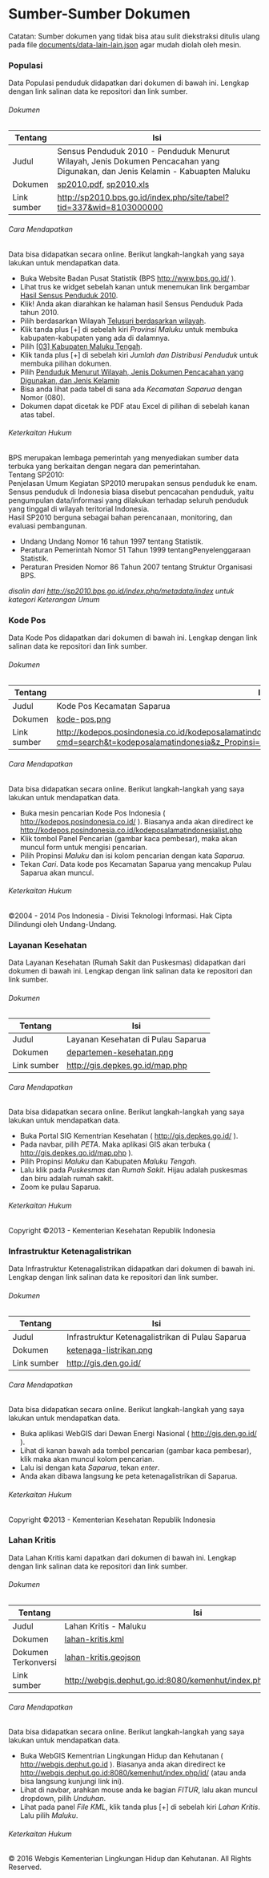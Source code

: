 # Sumber-Sumber Dokumen

Catatan: Sumber dokumen yang tidak bisa atau sulit diekstraksi ditulis ulang pada file [documents/data-lain-lain.json](/documents/data-lain-lain.json) agar mudah diolah oleh mesin.

### Populasi
Data Populasi penduduk didapatkan dari dokumen di bawah ini. Lengkap dengan link salinan data ke repositori dan link sumber.

###### Dokumen
Tentang | Isi
---|---
Judul | Sensus Penduduk 2010 - Penduduk Menurut Wilayah, Jenis Dokumen Pencacahan yang Digunakan, dan Jenis Kelamin - Kabuapten Maluku
Dokumen | [sp2010.pdf](/documents/sp2010.pdf), [sp2010.xls](/documents/sp2010.xls)
Link sumber | http://sp2010.bps.go.id/index.php/site/tabel?tid=337&wid=8103000000

###### Cara Mendapatkan
Data bisa didapatkan secara online. Berikut langkah-langkah yang saya lakukan untuk mendapatkan data.
- Buka Website Badan Pusat Statistik (BPS http://www.bps.go.id/ ).
- Lihat trus ke widget sebelah kanan untuk menemukan link bergambar [Hasil Sensus Penduduk 2010](http://sp2010.bps.go.id/).
- Klik! Anda akan diarahkan ke halaman hasil Sensus Penduduk Pada tahun 2010.
- Pilih berdasarkan Wilayah [Telusuri berdasarkan wilayah](http://sp2010.bps.go.id/index.php/navigation/wilayah).
- Klik tanda plus [+] di sebelah kiri *Provinsi Maluku* untuk membuka kabupaten-kabupaten yang ada di dalamnya.
- Pilih [\[03\] Kabupaten Maluku Tengah](http://sp2010.bps.go.id/index.php/site?id=8103000000&wilayah=Maluku-Tengah).
- Klik tanda plus [+] di sebelah kiri *Jumlah dan Distribusi Penduduk* untuk membuka pilihan dokumen.
- Pilih [Penduduk Menurut Wilayah, Jenis Dokumen Pencacahan yang Digunakan, dan Jenis Kelamin](http://sp2010.bps.go.id/index.php/site/tabel?tid=337&wid=8103000000)
- Bisa anda lihat pada tabel di sana ada *Kecamatan Saparua* dengan Nomor (080).
- Dokumen dapat dicetak ke PDF atau Excel di pilihan di sebelah kanan atas tabel.

###### Keterkaitan Hukum
BPS merupakan lembaga pemerintah yang menyediakan sumber data terbuka yang berkaitan dengan negara dan pemerintahan.<br>
Tentang SP2010: <br>
Penjelasan Umum Kegiatan SP2010 merupakan sensus penduduk ke enam. Sensus penduduk di Indonesia biasa disebut pencacahan penduduk, yaitu pengumpulan data/informasi yang dilakukan terhadap seluruh penduduk yang tinggal di wilayah teritorial Indonesia.<br>
Hasil SP2010 berguna sebagai bahan perencanaan, monitoring, dan evaluasi pembangunan.<br> 
- Undang Undang Nomor 16 tahun 1997 tentang Statistik.
- Peraturan Pemerintah Nomor 51 Tahun 1999 tentangPenyelenggaraan Statistik.
- Peraturan Presiden Nomor 86 Tahun 2007 tentang Struktur Organisasi BPS.

*disalin dari http://sp2010.bps.go.id/index.php/metadata/index untuk kategori Keterangan Umum*<br>


### Kode Pos
Data Kode Pos didapatkan dari dokumen di bawah ini. Lengkap dengan link salinan data ke repositori dan link sumber.

###### Dokumen
Tentang | Isi
---|---
Judul | Kode Pos Kecamatan Saparua
Dokumen | [kode-pos.png](/documents/kode-pos.png)
Link sumber | http://kodepos.posindonesia.co.id/kodeposalamatindonesialist.php?cmd=search&t=kodeposalamatindonesia&z_Propinsi=%3D&x_Propinsi=81&psearch=Saparua&psearchtype=

###### Cara Mendapatkan
Data bisa didapatkan secara online. Berikut langkah-langkah yang saya lakukan untuk mendapatkan data.
- Buka mesin pencarian Kode Pos Indonesia ( http://kodepos.posindonesia.co.id/ ). Biasanya anda akan diredirect ke http://kodepos.posindonesia.co.id/kodeposalamatindonesialist.php
- Klik tombol Panel Pencarian (gambar kaca pembesar), maka akan muncul form untuk mengisi pencarian.
- Pilih Propinsi *Maluku* dan isi kolom pencarian dengan kata *Saparua*.
- Tekan *Cari*. Data kode pos Kecamatan Saparua yang mencakup Pulau Saparua akan muncul.

###### Keterkaitan Hukum
©2004 - 2014 Pos Indonesia - Divisi Teknologi Informasi. Hak Cipta Dilindungi oleh Undang-Undang.


### Layanan Kesehatan
Data Layanan Kesehatan (Rumah Sakit dan Puskesmas) didapatkan dari dokumen di bawah ini. Lengkap dengan link salinan data ke repositori dan link sumber.

###### Dokumen
Tentang | Isi
---|---
Judul | Layanan Kesehatan di Pulau Saparua
Dokumen | [departemen-kesehatan.png](/documents/departemen-kesehatan.png)
Link sumber | http://gis.depkes.go.id/map.php

###### Cara Mendapatkan
Data bisa didapatkan secara online. Berikut langkah-langkah yang saya lakukan untuk mendapatkan data.
- Buka Portal SIG Kementrian Kesehatan ( http://gis.depkes.go.id/ ).
- Pada navbar, pilih *PETA*. Maka aplikasi GIS akan terbuka ( http://gis.depkes.go.id/map.php ).
- Pilih Propinsi *Maluku* dan Kabupaten *Maluku Tengah*.
- Lalu klik pada *Puskesmas* dan *Rumah Sakit*. Hijau adalah puskesmas dan biru adalah rumah sakit.
- Zoom ke pulau Saparua.

###### Keterkaitan Hukum
Copyright ©2013 - Kementerian Kesehatan Republik Indonesia


### Infrastruktur Ketenagalistrikan
Data Infrastruktur Ketenagalistrikan didapatkan dari dokumen di bawah ini. Lengkap dengan link salinan data ke repositori dan link sumber.

###### Dokumen
Tentang | Isi
---|---
Judul | Infrastruktur Ketenagalistrikan di Pulau Saparua
Dokumen | [ketenaga-listrikan.png](/documents/ketenaga-listrikan.png)
Link sumber | http://gis.den.go.id/

###### Cara Mendapatkan
Data bisa didapatkan secara online. Berikut langkah-langkah yang saya lakukan untuk mendapatkan data.
- Buka aplikasi WebGIS dari Dewan Energi Nasional ( http://gis.den.go.id/ ).
- Lihat di kanan bawah ada tombol pencarian (gambar kaca pembesar), klik maka akan muncul kolom pencarian.
- Lalu isi dengan kata *Saparua*, tekan *enter*.
- Anda akan dibawa langsung ke peta ketenagalistrikan di Saparua.

###### Keterkaitan Hukum
Copyright ©2013 - Kementerian Kesehatan Republik Indonesia


### Lahan Kritis
Data Lahan Kritis kami dapatkan dari dokumen di bawah ini. Lengkap dengan link salinan data ke repositori dan link sumber.

###### Dokumen
Tentang | Isi
---|---
Judul | Lahan Kritis - Maluku
Dokumen | [lahan-kritis.kml](/documents/lahan-kritis.kml)
Dokumen Terkonversi | [lahan-kritis.geojson](/documents/lahan-kritis.geojson)
Link sumber | http://webgis.dephut.go.id:8080/kemenhut/index.php/id/fitur/unduhan

###### Cara Mendapatkan
Data bisa didapatkan secara online. Berikut langkah-langkah yang saya lakukan untuk mendapatkan data.
- Buka WebGIS Kementrian Lingkungan Hidup dan Kehutanan ( http://webgis.dephut.go.id ). Biasanya anda akan diredirect ke http://webgis.dephut.go.id:8080/kemenhut/index.php/id/ (atau anda bisa langsung kunjungi link ini).
- Lihat di navbar, arahkan mouse anda ke bagian *FITUR*, lalu akan muncul dropdown, pilih *Unduhan*.
- Lihat pada panel *File KML*, klik tanda plus [+] di sebelah kiri *Lahan Kritis*. Lalu pilih *Maluku*.

###### Keterkaitan Hukum
© 2016 Webgis Kementerian Lingkungan Hidup dan Kehutanan. All Rights Reserved.
